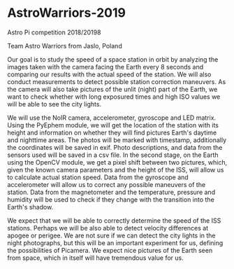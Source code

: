 # AstroWarriors-2019
Astro Pi competition 2018/20198

Team Astro Warriors from Jaslo, Poland


Our goal is to study the speed of a space station in orbit by analyzing the images taken with the camera facing the Earth every 8 seconds and comparing our results with the actual speed of the station. We will also conduct measurements to detect possible station correction maneuvers.
As the camera will also take pictures of the unlit (night) part of the Earth, we want to check whether with long exposured times and high ISO values we will be able to see the city lights.

We will use the NoIR camera, accelerometer, gyroscope and LED matrix. Using the PyEphem module, we will get the location of the station with its height and information on whether they will find pictures
Earth's daytime and nighttime areas. The photos will be marked with timestamp, additionally the coordinates will be saved in exif. Photo descriptions, and data from the sensors used will be saved in a csv file.
In the second stage, on the Earth using the OpenCV module, we get a pixel shift between two pictures, which, given the known camera parameters and the height of the ISS, will allow us to calculate actual station speed. Data from the gyroscope and accelerometer will allow us to correct any possible maneuvers of the station.
Data from the magnetometer and the temperature, pressure and humidity will be used to check if they change with the transition into the  Earth's shadow.

We expect that we will be able to correctly determine the speed of the ISS stations. Perhaps we will be also able to detect velocity differences at apogee or perigee. We are not sure if we can detect the city lights in the night photographs, but this will be an important experiment for us, defining the possibilities of Picamera. We expect nice pictures of the Earth seen from space, which in itself will have tremendous value for us.
